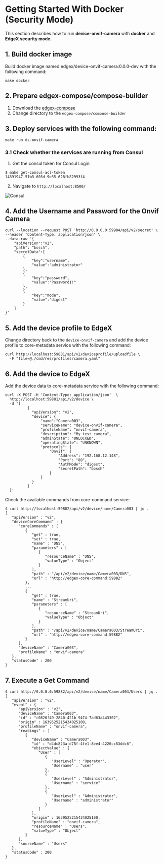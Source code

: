 # Getting Started With Docker (Security Mode)

This section describes how to run **device-onvif-camera** with **docker** and **EdgeX security mode**.

## 1. Build docker image
Build docker image named edgex/device-onvif-camera:0.0.0-dev with the following command:
```shell
make docker
```

## 2. Prepare edgex-compose/compose-builder
1. Download the [edgex-compose](https://github.com/edgexfoundry/edgex-compose)
2. Change directory to the `edgex-compose/compose-builder`

## 3. Deploy services with the following command:
```shell
make run ds-onvif-camera
```

### 3.1 Check whether the services are running from Consul
1. Get the consul token for Consul Login
```shell
$ make get-consul-acl-token
14891947-51b3-603d-9e35-628fb82993f4
```
2. Navigate to `http://localhost:8500/`

![Consul](images/getting-started-with-docker-consul.jpg)

## 4. Add the Username and Password for the Onvif Camera
```shell
curl --location --request POST 'http://0.0.0.0:59984/api/v2/secret' \
--header 'Content-Type: application/json' \
--data-raw '{
    "apiVersion":"v2",
    "path": "bosch",
    "secretData":[
        {
            "key":"username",
            "value":"administrator"
        },
        {
            "key":"password",
            "value":"Password1!"
        },
        {
            "key":"mode",
            "value":"digest"
        }
    ]
}'
```


## 5. Add the device profile to EdgeX
Change directory back to the `device-onvif-camera` and add the device profile to core-metadata service with the following command:
```shell
curl http://localhost:59881/api/v2/deviceprofile/uploadfile \
  -F "file=@./cmd/res/profiles/camera.yaml"
```

## 6. Add the device to EdgeX
Add the device data to core-metadata service with the following command:
```shell
curl -X POST -H 'Content-Type: application/json'  \
  http://localhost:59881/api/v2/device \
  -d '[
          {
            "apiVersion": "v2",
            "device": {
                "name":"Camera003",
                "serviceName": "device-onvif-camera",
                "profileName": "onvif-camera",
                "description": "My test camera",
                "adminState": "UNLOCKED",
                "operatingState": "UNKNOWN",
                "protocols": {
                    "Onvif": {
                        "Address": "192.168.12.148",
                        "Port": "80",
                        "AuthMode": "digest",
                        "SecretPath": "bosch"
                    }
                }
            }
          }
  ]'
```

Check the available commands from core-command service:
```shell
$ curl http://localhost:59882/api/v2/device/name/Camera003 | jq .
{
   "apiVersion" : "v2",
   "deviceCoreCommand" : {
      "coreCommands" : [
         {
            "get" : true,
            "set" : true,
            "name" : "DNS",
            "parameters" : [
               {
                  "resourceName" : "DNS",
                  "valueType" : "Object"
               }
            ],
            "path" : "/api/v2/device/name/Camera003/DNS",
            "url" : "http://edgex-core-command:59882"
         },
         ...
         {
            "get" : true,
            "name" : "StreamUri",
            "parameters" : [
               {
                  "resourceName" : "StreamUri",
                  "valueType" : "Object"
               }
            ],
            "path" : "/api/v2/device/name/Camera003/StreamUri",
            "url" : "http://edgex-core-command:59882"
         }
      ],
      "deviceName" : "Camera003",
      "profileName" : "onvif-camera"
   },
   "statusCode" : 200
}
```

## 7. Execute a Get Command
```shell
$ curl http://0.0.0.0:59882/api/v2/device/name/Camera003/Users | jq .
{
   "apiVersion" : "v2",
   "event" : {
      "apiVersion" : "v2",
      "deviceName" : "Camera003",
      "id" : "c0826f49-2840-421b-9474-7ad63a443302",
      "origin" : 1639525215434025100,
      "profileName" : "onvif-camera",
      "readings" : [
         {
            "deviceName" : "Camera003",
            "id" : "d4dc823a-d75f-4fe1-8ee4-4220cc53ddc6",
            "objectValue" : {
               "User" : [
                  {
                     "UserLevel" : "Operator",
                     "Username" : "user"
                  },
                  {
                     "UserLevel" : "Administrator",
                     "Username" : "service"
                  },
                  {
                     "UserLevel" : "Administrator",
                     "Username" : "administrator"
                  }
               ]
            },
            "origin" : 1639525215434025100,
            "profileName" : "onvif-camera",
            "resourceName" : "Users",
            "valueType" : "Object"
         }
      ],
      "sourceName" : "Users"
   },
   "statusCode" : 200
}
```
